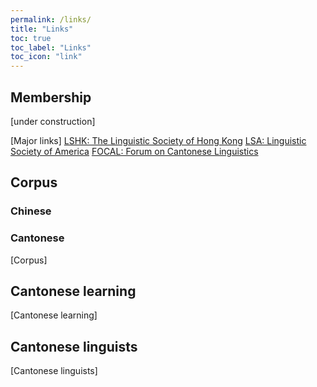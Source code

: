 ```yaml
---
permalink: /links/
title: "Links"
toc: true
toc_label: "Links"
toc_icon: "link"
---
```


## Membership
[under construction]

[Major links]
[LSHK: The Linguistic Society of Hong Kong](https://www.lshk.org/)
[LSA: Linguistic Society of America](https://www.linguisticsociety.org/)
[FOCAL: Forum on Cantonese Linguistics](https://focalhongkong.wordpress.com/)

## Corpus
### Chinese

### Cantonese
[Corpus]

## Cantonese learning
[Cantonese learning]

## Cantonese linguists
[Cantonese linguists]
